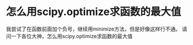 # 怎么用scipy.optimize求函数的最大值

我尝试了在函数前面加个负号，继续用minimize方法，但是好像这样行不通。
请问一下各位大神，怎么用scipy.optimize求函数的最大值